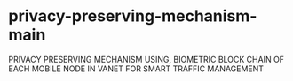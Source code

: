 # privacy-preserving-mechanism-main
PRIVACY PRESERVING MECHANISM USING, BIOMETRIC BLOCK CHAIN OF EACH MOBILE NODE IN VANET FOR SMART TRAFFIC MANAGEMENT 
